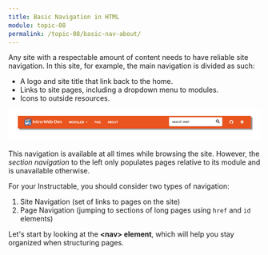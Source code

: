 ```yaml
---
title: Basic Navigation in HTML
module: topic-08
permalink: /topic-08/basic-nav-about/
---
```


<div class="divider-heading"></div>

Any site with a respectable amount of content needs to have reliable site navigation. In this site, for example, the main navigation is divided as such:
- A logo and site title that link back to the home.
- Links to site pages, including a dropdown menu to modules.
- Icons to outside resources.

<img src="../img/site-nav-example.gif" alt="blocks of the site navigation bar" title="Site Navigation" />

This navigation is available at all times while browsing the site. However, the _section navigation_ to the left only populates pages relative to its module and is unavailable otherwise.

For your Instructable, you should consider two types of navigation:
1. Site Navigation (set of links to pages on the site)
2. Page Navigation (jumping to sections of long pages using `href` and `id` elements)

Let's start by looking at the **&lt;nav&gt; element**, which will help you stay organized when structuring pages.
